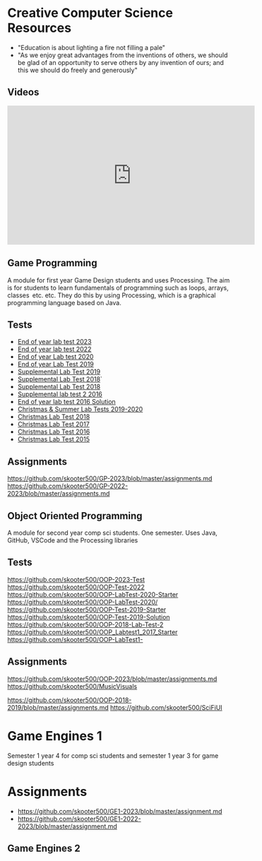 # Creative Computer Science Resources

- "Education is about lighting a fire not filling a pale"
- "As we enjoy great advantages from the inventions of others, we should be glad of an opportunity to serve others by any invention of ours; and this we should do freely and generously"

## Videos 

<iframe width="560" height="315" src="https://www.youtube.com/embed/WVflfiKjXgk?si=3tBncGiEvtpQAgub" title="YouTube video player" frameborder="0" allow="accelerometer; autoplay; clipboard-write; encrypted-media; gyroscope; picture-in-picture; web-share" allowfullscreen></iframe>

## Game Programming

A module for first year Game Design students and uses Processing. The aim is for students to learn fundamentals of programming such as loops, arrays, classes etc. etc. They do this by using Processing, which is a graphical programming language based on Java.

## Tests
- [End of year lab test 2023](https://github.com/skooter500/GP-Test-2023)
- [End of year lab test 2022](https://github.com/skooter500/GP-Test-2022/)
- [End of year Lab test 2020](https://github.com/skooter500/GP-2020-2021)
- [End of year Lab Test 2019](https://github.com/skooter500/GP-LabTest2-2019)
- [Supplemental Lab Test 2019](https://github.com/skooter500/gp2019-august-lab-test)
- [Supplemental Lab Test 2018](https://github.com/skooter500/GP-Autumn-Lab-Test-2018)`
- [Supplemental Lab Test 2018](https://github.com/skooter500/GP-2017-2018/blob/master/labtest.md)
- [Supplemental lab test 2 2016](https://github.com/skooter500/DT508-Lab-Test-Supplemental-2016)
- [End of year lab test 2016 Solution](https://github.com/skooter500/DT508-Lab-Test-Solution-2016)
- [Christmas & Summer Lab Tests 2019-2020](https://github.com/skooter500/GP-2019-2020) 
- [Christmas Lab Test 2018](https://github.com/skooter500/GPLabTest12018)
- [Christmas Lab Test 2017](https://github.com/skooter500/GP-LabTest1-2017)
- [Christmas Lab Test 2016](https://github.com/skooter500/GP_Lab_Test_1)
- [Christmas Lab Test 2015](https://github.com/skooter500/dt508_2015_labtest1)

## Assignments
https://github.com/skooter500/GP-2023/blob/master/assignments.md
https://github.com/skooter500/GP-2022-2023/blob/master/assignments.md


## Object Oriented Programming
A module for second year comp sci students. One semester. Uses Java, GitHub, VSCode and the Processing libraries

## Tests
https://github.com/skooter500/OOP-2023-Test
https://github.com/skooter500/OOP-Test-2022
https://github.com/skooter500/OOP-LabTest-2020-Starter
https://github.com/skooter500/OOP-LabTest-2020/
https://github.com/skooter500/OOP-Test-2019-Starter
https://github.com/skooter500/OOP-Test-2019-Solution
https://github.com/skooter500/OOP-2018-Lab-Test-2
https://github.com/skooter500/OOP_Labtest1_2017_Starter
https://github.com/skooter500/OOP-LabTest1-

## Assignments
https://github.com/skooter500/OOP-2023/blob/master/assignments.md
https://github.com/skooter500/MusicVisuals

https://github.com/skooter500/OOP-2018-2019/blob/master/assignments.md
https://github.com/skooter500/SciFiUI

# Game Engines 1
Semester 1 year 4 for comp sci students and semester 1 year 3 for game design students

# Assignments
- https://github.com/skooter500/GE1-2023/blob/master/assignment.md
- https://github.com/skooter500/GE1-2022-2023/blob/master/assignment.md


## Game Engines 2
